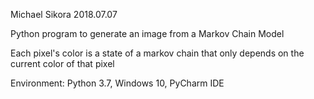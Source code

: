 Michael Sikora
2018.07.07

Python program to generate an image from a Markov Chain Model

Each pixel's color is a state of a markov chain that only depends
on the current color of that pixel

Environment: 
Python 3.7, Windows 10, PyCharm IDE
